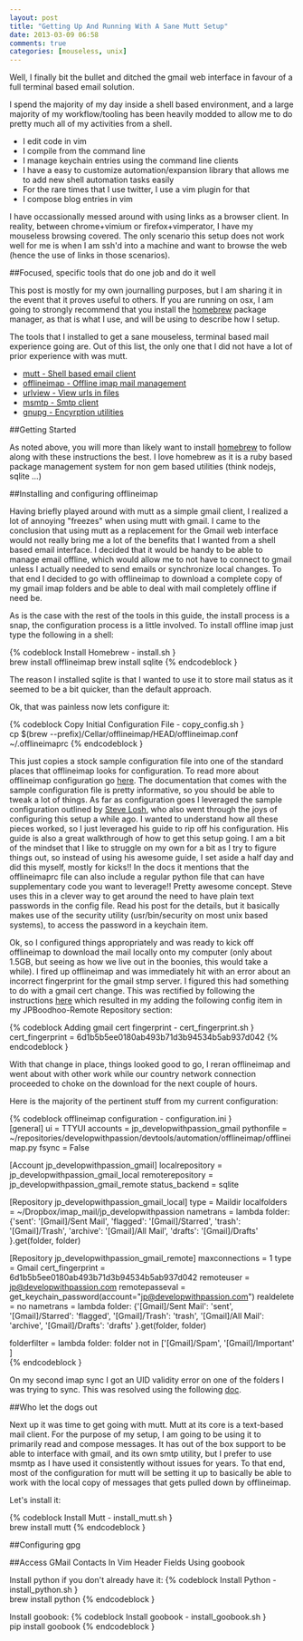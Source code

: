 ```yaml
---
layout: post
title: "Getting Up And Running With A Sane Mutt Setup"
date: 2013-03-09 06:58
comments: true
categories: [mouseless, unix]
---
```

Well, I finally bit the bullet and ditched the gmail web interface in favour of a full terminal based email solution.

I spend the majority of my day inside a shell based environment, and a large majority of my workflow/tooling has been heavily modded to allow me to do pretty much all of my activities from a shell.

* I edit code in vim
* I compile from the command line
* I manage keychain entries using the command line clients
* I have a easy to customize automation/expansion library that allows me to add new shell automation tasks easily
* For the rare times that I use twitter, I use a vim plugin for that
* I compose blog entries in vim

I have occassionally messed around with using links as a browser client. In reality, between chrome+vimium or firefox+vimperator, I have my mouseless browsing covered. The only scenario this setup does not work well for me is when I am ssh'd into a machine and want to browse the web (hence the use of links in those scenarios).

##Focused, specific tools that do one job and do it well

This post is mostly for my own journalling purposes, but I am sharing it in the event that it proves useful to others. If you are running on osx, I am going to strongly recommend that you install the [homebrew]() package manager, as that is what I use, and will be using to describe how I setup.

The tools that I installed to get a sane mouseless, terminal based mail experience going are. Out of this list, the only one that I did not have a lot of prior experience with was mutt.

* [mutt - Shell based email client]()
* [offlineimap - Offline imap mail management]()
* [urlview - View urls in files]()
* [msmtp - Smtp client]()
* [gnupg - Encyrption utilities]()

##Getting Started

As noted above, you will more than likely want to install [homebrew](http://docs.offlineimap.org/en/latest/FAQ.html#id8) to follow along with these instructions the best. I love homebrew as it is a ruby based package management system for non gem based utilities (think nodejs, sqlite ...)

##Installing and configuring offlineimap

Having briefly played around with mutt as a simple gmail client, I realized a lot of annoying "freezes" when using mutt with gmail. I came to the conclusion that using mutt as a replacement for the Gmail web interface would not really bring me a lot of the benefits that I wanted from a shell based email interface. I decided that it would be handy to be able to manage email offline, which would allow me to not have to connect to gmail unless I
actually needed to send emails or synchronize local changes. To that end I decided to go with offlineimap to download a complete copy of my gmail imap folders and be able to deal with mail completely offline if need be.

As is the case with the rest of the tools in this guide, the install process is a snap, the configuration process is a little involved. To install offline imap just type the following in a shell:

{% codeblock Install Homebrew - install.sh }  
brew install offlineimap
brew install sqlite
{% endcodeblock }

The reason I installed sqlite is that I wanted to use it to store mail status as it seemed to be a bit quicker, than the default approach.

Ok, that was painless now lets configure it:

{% codeblock Copy Initial Configuration File - copy_config.sh }  
cp $(brew --prefix)/Cellar/offlineimap/HEAD/offlineimap.conf ~/.offlineimaprc
{% endcodeblock }

This just copies a stock sample configuration file into one of the standard places that offlineimap looks for configuration. To read more about offlineimap configuration go [here](http://docs.offlineimap.org/en/latest/MANUAL.html#configuration). The documentation that comes with the sample configuration file is pretty informative, so you should be able to tweak a lot of things. As far as configuration goes I leveraged the sample configuration outlined by [Steve Losh](http://stevelosh.com/blog/2012/10/the-homely-mutt/#configuring-offlineimap), who also went through the joys of configuring this setup a while ago. I wanted to understand how all these pieces worked, so I just leveraged his guide to rip off his configuration. His guide is also a great walkthrough of how to get this setup going. I am a bit of the mindset that I like to struggle on my own for a bit as I try to figure things out, so instead of using his awesome guide, I set aside a half day and did this myself, mostly for kicks!! In the docs it mentions that the offlineimaprc file can also include a regular python file that can have supplementary code you want to leverage!! Pretty awesome concept. Steve uses this in a clever way to get around the need to have plain text passwords in the config file. Read his post for the details, but it basically makes use of the security utility (usr/bin/security on most unix based systems), to access the password in a keychain item.

Ok, so I configured things appropriately and was ready to kick off offlineimap to download the mail locally onto my computer (only about 1.5GB, but seeing as how we live out in the boonies, this would take a while). I fired up offlineimap and was immediately hit with an error about an incorrect fingerprint for the gmail stmp server. I figured this had something to do with a gmail cert change. This was rectified by following the instructions [here](https://wiki.archlinux.org/index.php/OfflineIMAP#SSL_fingerprint_does_not_match) which resulted in my adding the following config item in my JPBoodhoo-Remote Repository section:

{% codeblock Adding gmail cert fingerprint - cert_fingerprint.sh }  
cert_fingerprint = 6d1b5b5ee0180ab493b71d3b94534b5ab937d042 
{% endcodeblock }

With that change in place, things looked good to go, I reran offlineimap and went about with other work while our country network connection proceeded to choke on the download for the next couple of hours.

Here is the majority of the pertinent stuff from my current configuration:

{% codeblock offlineimap configuration - configuration.ini }  
[general]
ui = TTYUI
accounts = jp_developwithpassion_gmail
pythonfile = ~/repositories/developwithpassion/devtools/automation/offlineimap/offlineimap.py
fsync = False


[Account jp_developwithpassion_gmail]
localrepository = jp_developwithpassion_gmail_local
remoterepository = jp_developwithpassion_gmail_remote
status_backend = sqlite


[Repository jp_developwithpassion_gmail_local]
type = Maildir
localfolders = ~/Dropbox/imap_mail/jp_developwithpassion
nametrans = lambda folder: {'sent':    '[Gmail]/Sent Mail',
                            'flagged': '[Gmail]/Starred',
                            'trash':   '[Gmail]/Trash',
                            'archive': '[Gmail]/All Mail',
                            'drafts': '[Gmail]/Drafts'
                            }.get(folder, folder)


[Repository jp_developwithpassion_gmail_remote]
maxconnections = 1
type = Gmail
cert_fingerprint = 6d1b5b5ee0180ab493b71d3b94534b5ab937d042 
remoteuser = jp@developwithpassion.com
remotepasseval = get_keychain_password(account="jp@developwithpassion.com")
realdelete = no
nametrans = lambda folder: {'[Gmail]/Sent Mail': 'sent',
                            '[Gmail]/Starred': 'flagged',
                            '[Gmail]/Trash': 'trash',
                            '[Gmail]/All Mail': 'archive',
                            '[Gmail]/Drafts': 'drafts'
                            }.get(folder, folder)

folderfilter = lambda folder: folder not in ['[Gmail]/Spam',
                                           '[Gmail]/Important'
                                           ]                           
{% endcodeblock }

On my second imap sync I got an UID validity error on one of the folders I was trying to sync. This was resolved using the following [doc](http://docs.offlineimap.org/en/latest/FAQ.html#id8).


##Who let the dogs out

Next up it was time to get going with mutt. Mutt at its core is a text-based mail client. For the purpose of my setup, I am going to be using it to primarily read and compose messages. It has out of the box support to be able to interface with gmail, and its own smtp utility, but I prefer to use msmtp as I have used it consistently without issues for years. To that end, most of the configuration for mutt will be setting it up to basically be able to work with the local copy of messages
that gets pulled down by offlineimap.

Let's install it:

{% codeblock Install Mutt - install_mutt.sh }  
brew install mutt
{% endcodeblock }



##Configuring gpg


##Access GMail Contacts In Vim Header Fields Using goobook

Install python if you don't already have it:
{% codeblock Install Python - install_python.sh }  
brew install python
{% endcodeblock }


Install goobook:
{% codeblock Install goobook - install_goobook.sh }  
pip install goobook
{% endcodeblock }
